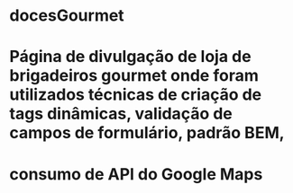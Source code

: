 # docesGourmet
# Página de divulgação de loja de brigadeiros gourmet onde foram utilizados técnicas de criação de tags dinâmicas, validação de campos de formulário, padrão BEM, 
# consumo de API do Google Maps 
